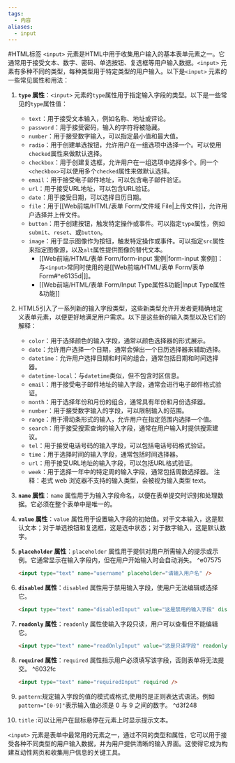 ```yaml
---
tags:
  - 内容
aliases:
  - input
---
```

#HTML标签
`<input>` 元素是HTML中用于收集用户输入的基本表单元素之一。它通常用于接受文本、数字、密码、单选按钮、复选框等用户输入数据。`<input>` 元素有多种不同的类型，每种类型用于特定类型的用户输入。以下是`<input>` 元素的一些常见属性和用法：

1. **`type` 属性**：`<input>` 元素的`type`属性用于指定输入字段的类型。以下是一些常见的`type`属性值：
	- `text`：用于接受文本输入，例如名称、地址或评论。
	- `password`：用于接受密码，输入的字符将被隐藏。
	- `number`：用于接受数字输入，可以指定最小值和最大值。
	- `radio`：用于创建单选按钮，允许用户在一组选项中选择一个。可以使用`checked`属性来做默认选择。
	- `checkbox`：用于创建复选框，允许用户在一组选项中选择多个。同一个`<checkbox>`可以使用多个`checked`属性来做默认选择。
	- `email`：用于接受电子邮件地址，可以包含电子邮件验证。
	- `url`：用于接受URL地址，可以包含URL验证。
	- `date`：用于接受日期，可以选择日历日期。
	- `file`：用于[[Web前端/HTML/表单 Form/文件域 File|上传文件]]，允许用户选择并上传文件。
	- `button`：用于创建按钮，触发特定操作或事件。可以指定`type`属性，例如`submit`、`reset`、或`button`。
	- `image`：用于显示图像作为按钮，触发特定操作或事件。可以指定`src`属性来指定图像源，以及`alt`属性提供图像的替代文本。
		- [[Web前端/HTML/表单 Form/form-input 案例|form-input 案例]]：与`<input>`常同时使用的是[[Web前端/HTML/表单 Form/表单 Form#^e6135d|<label>]]。
		- [[Web前端/HTML/表单 Form/Input Type属性&功能|Input Type属性&功能]] 

2. HTML5引入了一系列新的输入字段类型，这些新类型允许开发者更精确地定义表单元素，以便更好地满足用户需求。以下是这些新的输入类型以及它们的解释：
	- `color`：用于选择颜色的输入字段，通常以颜色选择器的形式展示。
	- `date`：允许用户选择一个日期，通常会弹出一个日历选择器来辅助选择。
	- `datetime`：允许用户选择日期和时间的组合，通常包括日期和时间选择器。
	- `datetime-local`：与`datetime`类似，但不包含时区信息。
	- `email`：用于接受电子邮件地址的输入字段，通常会进行电子邮件格式验证。
	- `month`：用于选择年份和月份的组合，通常具有年份和月份选择器。
	- `number`：用于接受数字输入的字段，可以限制输入的范围。
	- `range`：用于滑动条形式的输入，允许用户在指定范围内选择一个值。
	- `search`：用于接受搜索查询的输入字段，通常在用户输入时提供搜索建议。
	- `tel`：用于接受电话号码的输入字段，可以包括电话号码格式验证。
	- `time`：用于选择时间的输入字段，通常包括时间选择器。
	- `url`：用于接受URL地址的输入字段，可以包括URL格式验证。
	- `week`：用于选择一年中的特定周的输入字段，通常包括周数选择器。
	注释：老式 web 浏览器不支持的输入类型，会被视为输入类型 text。

3. **`name` 属性**：`name` 属性用于为输入字段命名，以便在表单提交时识别和处理数据。它必须在整个表单中是唯一的。

4. **`value` 属性**：`value` 属性用于设置输入字段的初始值。对于文本输入，这是默认文本；对于单选按钮和复选框，这是选中状态；对于数字输入，这是默认数字。

5. **`placeholder` 属性**：`placeholder` 属性用于提供对用户所需输入的提示或示例。它通常显示在输入字段内，但在用户开始输入时会自动消失。 ^e07575

	```html
	<input type="text" name="username" placeholder="请输入用户名" />
	```

6. **`disabled` 属性**：`disabled` 属性用于禁用输入字段，使用户无法编辑或选择它。

	```html
	<input type="text" name="disabledInput" value="这是禁用的输入字段" disabled />
	```

7. **`readonly` 属性**：`readonly` 属性使输入字段只读，用户可以查看但不能编辑它。

	```html
	<input type="text" name="readOnlyInput" value="这是只读字段" readonly />
	```

8. **`required` 属性**：`required` 属性指示用户必须填写该字段，否则表单将无法提交。 ^6032fc

	```html
	<input type="text" name="requiredInput" required />
	```

9. `pattern`:规定输入字段的值的模式或格式,使用的是正则表达式语法。例如 `pattern="[0-9]"`表示输入值必须是 0 与 9 之间的数字。 ^d3f248

10. `title` :可以让用户在鼠标悬停在元素上时显示提示文本。

`<input>` 元素是表单中最常用的元素之一，通过不同的类型和属性，它可以用于接受各种不同类型的用户输入数据，并为用户提供清晰的输入界面。这使得它成为构建互动性网页和收集用户信息的关键工具。
